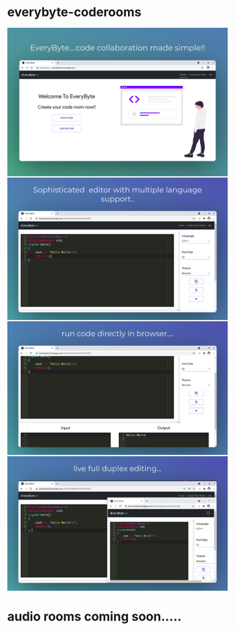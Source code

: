 # everybyte-coderooms

<img src="s1.png"> 
<img src="s2.png"> 
<img src="s3.png"> 
<img src="s4.png"> 

# audio rooms coming soon.....
